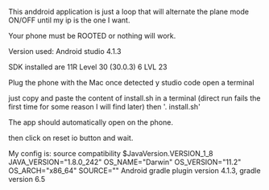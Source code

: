 This anddroid application is just a loop that will alternate the plane mode ON/OFF until my ip is the one I want.

Your phone must be ROOTED or nothing will work.

Version used: Android studio 4.1.3

SDK installed are 
11R Level 30 (30.0.3)
6 LVL 23

Plug the phone with the Mac once detected y studio code open a terminal 

just copy and paste the content of install.sh in a terminal (direct run fails the first time for some reason I will find later)
then '. install.sh'

The app should automatically open on the phone.

then click on reset io button and wait.


My config is: 
source compatibility $JavaVersion.VERSION_1_8
JAVA_VERSION="1.8.0_242"
OS_NAME="Darwin"
OS_VERSION="11.2"
OS_ARCH="x86_64"
SOURCE=""
Android gradle plugin version 4.1.3, gradle version 6.5
